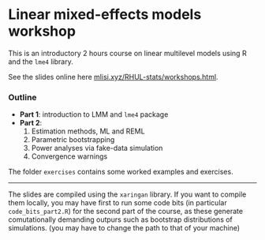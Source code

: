 # Linear mixed-effects models workshop

This is an introductory 2 hours course on linear multilevel models using R and the `lme4` library.

See the slides online here [mlisi.xyz/RHUL-stats/workshops.html](https://mlisi.xyz/RHUL-stats/workshops.html).

### Outline

+ **Part 1**: introduction to LMM and `lme4` package
+ **Part 2**: 
  1. Estimation methods, ML and REML
  2. Parametric bootstrapping
  3. Power analyses via fake-data simulation
  4. Convergence warnings

The folder `exercises` contains some worked examples and exercises.

---

The slides are compiled using the `xaringan` library. If you want to compile them locally, you may have first to run some code bits (in particular `code_bits_part2.R`) for the second part of the course, as these generate comutationally demanding outpurs such as bootstrap distributions of simulations. (you may have to change the path to that of your machine)
